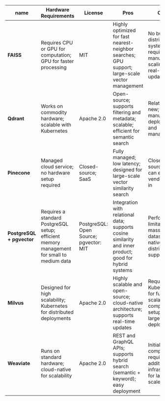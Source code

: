 | **name**            | **Hardware Requirements**                        | **License**                 | **Pros**                                                                                   | **Cons**                                                                                           | **Use Cases**                                  |
|----------------------|-------------------------------------------------|-----------------------------|-------------------------------------------------------------------------------------------|----------------------------------------------------------------------------------------------------|-----------------------------------------------|
| **FAISS**           | Requires CPU or GPU for computation; GPU for faster processing | MIT                         | Highly optimized for fast nearest-neighbor searches; GPU support; large-scale vector management | No built-in distributed system; requires manual scaling; lacks real-time updates                   | Large-scale nearest-neighbor search; image and text retrieval; AI model pipelines |
| **Qdrant**          | Works on commodity hardware; scalable with Kubernetes | Apache 2.0                  | Open-source; supports filtering and metadata; scalable; efficient for semantic search     | Relatively new; requires manual deployment and management                                          | Semantic search with metadata filtering; real-time applications; recommendation systems |
| **Pinecone**        | Managed cloud service; no hardware setup required | Closed-source; SaaS         | Fully managed; low latency; designed for large-scale vector similarity search             | Closed-source; cost can escalate; vendor lock-in                                                  | Cloud-based, low-latency vector search; AI-driven search engines |
| **PostgreSQL + pgvector** | Requires a standard PostgreSQL setup; efficient memory management for small to medium data | PostgreSQL: Open Source; pgvector: MIT | Integration with relational data; supports cosine similarity and inner product; good for hybrid systems | Performance limitations for massive datasets; no native distributed support                       | Hybrid vector + relational search; analytics for small/medium datasets |
| **Milvus**          | Designed for high scalability; Kubernetes for distributed deployments | Apache 2.0                  | Highly scalable and open-source; cloud-native architecture; supports real-time updates    | Requires Kubernetes for full scalability; complex setup for large deployments                     | AI and ML applications; real-time vector similarity; big data pipelines |
| **Weaviate**        | Runs on standard hardware; cloud-native for scalability | Apache 2.0                  | REST and GraphQL APIs; supports hybrid search (semantic + keyword); easy deployment       | Initial setup complexity; requires additional infrastructure for large-scale use                  | Semantic search; hybrid keyword + vector search; knowledge graph applications |
